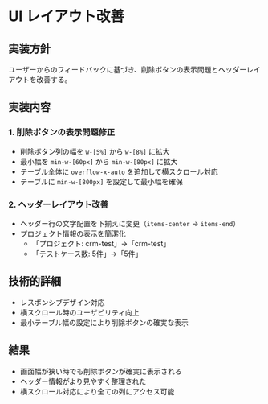 # UI レイアウト改善

## 実装方針

ユーザーからのフィードバックに基づき、削除ボタンの表示問題とヘッダーレイアウトを改善する。

## 実装内容

### 1. 削除ボタンの表示問題修正
- 削除ボタン列の幅を `w-[5%]` から `w-[8%]` に拡大
- 最小幅を `min-w-[60px]` から `min-w-[80px]` に拡大
- テーブル全体に `overflow-x-auto` を追加して横スクロール対応
- テーブルに `min-w-[800px]` を設定して最小幅を確保

### 2. ヘッダーレイアウト改善
- ヘッダー行の文字配置を下揃えに変更（`items-center` → `items-end`）
- プロジェクト情報の表示を簡潔化
  - 「プロジェクト: crm-test」→「crm-test」
  - 「テストケース数: 5件」→「5件」

## 技術的詳細

- レスポンシブデザイン対応
- 横スクロール時のユーザビリティ向上
- 最小テーブル幅の設定により削除ボタンの確実な表示

## 結果

- 画面幅が狭い時でも削除ボタンが確実に表示される
- ヘッダー情報がより見やすく整理された
- 横スクロール対応により全ての列にアクセス可能